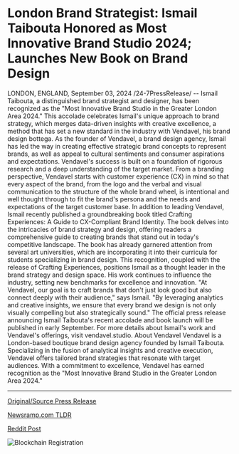 # London Brand Strategist: Ismail Taibouta Honored as Most Innovative Brand Studio 2024; Launches New Book on Brand Design

LONDON, ENGLAND, September 03, 2024 /24-7PressRelease/ -- Ismail Taibouta, a distinguished brand strategist and designer, has been recognized as the "Most Innovative Brand Studio in the Greater London Area 2024." This accolade celebrates Ismail's unique approach to brand strategy, which merges data-driven insights with creative excellence, a method that has set a new standard in the industry with Vendavel, his brand design bottega.  As the founder of Vendavel, a brand design agency, Ismail has led the way in creating effective strategic brand concepts to represent brands, as well as appeal to cultural sentiments and consumer aspirations and expectations. Vendavel's success is built on a foundation of rigorous research and a deep understanding of the target market. From a branding perspective, Vendavel starts with customer experience (CX) in mind so that every aspect of the brand, from the logo and the verbal and visual communication to the structure of the whole brand wheel, is intentional and well thought through to fit the brand's persona and the needs and expectations of the target customer base.   In addition to leading Vendavel, Ismail recently published a groundbreaking book titled Crafting Experiences: A Guide to CX-Compliant Brand Identity. The book delves into the intricacies of brand strategy and design, offering readers a comprehensive guide to creating brands that stand out in today's competitive landscape. The book has already garnered attention from several art universities, which are incorporating it into their curricula for students specializing in brand design.  This recognition, coupled with the release of Crafting Experiences, positions Ismail as a thought leader in the brand strategy and design space. His work continues to influence the industry, setting new benchmarks for excellence and innovation.  "At Vendavel, our goal is to craft brands that don't just look good but also connect deeply with their audience," says Ismail. "By leveraging analytics and creative insights, we ensure that every brand we design is not only visually compelling but also strategically sound."  The official press release announcing Ismail Taibouta's recent accolade and book launch will be published in early September. For more details about Ismail's work and Vendavel's offerings, visit vendavel.studio.  About Vendavel  Vendavel is a London-based boutique brand design agency founded by Ismail Taibouta. Specializing in the fusion of analytical insights and creative execution, Vendavel offers tailored brand strategies that resonate with target audiences. With a commitment to excellence, Vendavel has earned recognition as the "Most Innovative Brand Studio in the Greater London Area 2024." 

---

[Original/Source Press Release](https://www.24-7pressrelease.com/press-release/513962/london-brand-strategist-ismail-taibouta-honored-as-most-innovative-brand-studio-2024-launches-new-book-on-brand-design)
                    

[Newsramp.com TLDR](None) 



[Reddit Post](https://www.reddit.com/r/AwardsAndRecognition/comments/1f7upmb/ismail_taibouta_recognized_as_most_innovative/) 



![Blockchain Registration](https://cdn.newsramp.app/24-7PressRelease/qrcode/249/3/kisse4ON.webp)